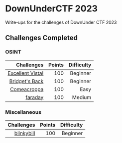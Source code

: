 # DownUnderCTF 2023

Write-ups for the challenges of DownUnder CTF 2023 

## Challenges Completed

 ### OSINT

|    Challenges   | Points | Difficulty |
|----------------:|-------:|-----------:|
| [Excellent Vista!](https://github.com/Reymarie260/DownUnderCTF_2023/tree/0be8b3a47fd5827235de85fef604b7ff3291c9de/OSINT/Excellent%20Vista!) |     100| Beginner   |
| [Bridget's Back](https://github.com/Reymarie260/DownUnderCTF_2023/tree/0be8b3a47fd5827235de85fef604b7ff3291c9de/OSINT/Bridget's%20Back)  |     100| Beginner   |
| [Comeacroppa](https://github.com/Reymarie260/DownUnderCTF_2023/tree/0be8b3a47fd5827235de85fef604b7ff3291c9de/OSINT/Comeacroppa)   |     100| Easy       |
| [faraday](https://github.com/Reymarie260/DownUnderCTF_2023/tree/10a660a10cb76d495a3e40e3a159882bf9835032/OSINT/faraday)        |     100| Medium     |

### Miscellaneous

|    Challenges   | Points | Difficulty |
|----------------:|-------:|-----------:|
| [blinkybill](https://github.com/Reymarie260/DownUnderCTF_2023/blob/10a660a10cb76d495a3e40e3a159882bf9835032/Misc/blinkybill.md)     |     100| Beginner   |


